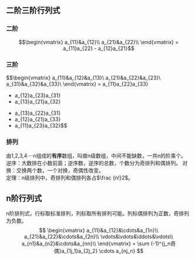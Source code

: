 ## 二阶三阶行列式 
### 二阶
$$\begin{vmatrix}
a_{11}&a_{12}\\
a_{21}&a_{22}\\
\end{vmatrix} = a_{11}a_{22} - a_{12}a_{21}$$

### 三阶
$$\begin{vmatrix}
a_{11}&a_{12}&a_{13}\\
a_{21}&a_{22}&a_{23}\\
a_{31}&a_{32}&a_{33}\\
\end{vmatrix} 
= a_{11}a_{22}a_{33} 
+ a_{12}a_{23}a_{31}
+ a_{13}a_{21}a_{32}
- a_{13}a_{22}a_{31}
- a_{12}a_{21}a_{33}
- a_{11}a_{23}a_{32}$$

### 排列
由1,2,3,4····n组成的**有序**数组，叫做n级数组，中间不能缺数，一共n的阶乘个。  
逆序：大数排在小数前面；逆序数，逆序的总数，个数分为奇排列和偶排列。
对换：交换两个数，一个对换，奇偶性改变。  
定理：n级排列中，奇排列和偶排列各占$\frac {n!}2$。

## n阶行列式

n阶排列式，行标取标准排列，列标取所有排列可能。列标偶排列为正数，奇排列为负数。
$$
\begin{vmatrix}
a_{11}&a_{12}&\cdots&a_{1n}\\
a_{21}&a_{22}&\cdots&a_{2n}\\
\vdots&\vdots&\ddots&\vdots\\
a_{n1}&a_{n2}&\cdots&a_{nn}\\
\end{vmatrix}
= \sum (-1)^{j_n奇偶}a_{1j_1}a_{2j_2} \cdots a_{nj_n} 
$$
